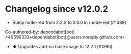 # Changelog since v12.0.2
- Bump node-red from 2.2.2 to 3.0.0 in /node-red (#1389)

Co-authored-by: dependabot[bot] <49699333+dependabot[bot]@users.noreply.github.com> 
- ⬆️ Upgrades add-on base image to 12.2.1 (#1390) 
